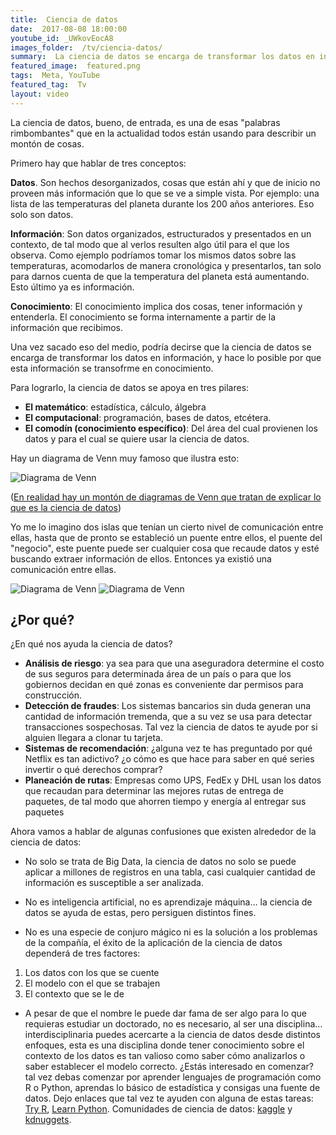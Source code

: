 ```yaml
---
title:  Ciencia de datos
date:  2017-08-08 18:00:00
youtube_id: _UWkovEocA8
images_folder:  /tv/ciencia-datos/
summary:  La ciencia de datos se encarga de transformar los datos en información, y hace lo posible por que esta información se transforme en conocimiento.
featured_image:  featured.png
tags:  Meta, YouTube
featured_tag:  Tv
layout: video
---
```


La ciencia de datos, bueno, de entrada, es una de esas "palabras rimbombantes" que en la actualidad todos están usando para describir un montón de cosas.

Primero hay que hablar de tres conceptos:

**Datos**. Son hechos desorganizados, cosas que están ahí y que de inicio no proveen más información que lo que se ve a simple vista. Por ejemplo: una lista de las temperaturas del planeta durante los 200 años anteriores. Eso solo son datos.

**Información**: Son datos organizados, estructurados y presentados en un contexto, de tal modo que al verlos resulten algo útil para el que los observa. Como ejemplo podríamos tomar los mismos datos sobre las temperaturas, acomodarlos de manera cronológica y presentarlos, tan solo para darnos cuenta de que la temperatura del planeta está aumentando. Esto último ya es información.

**Conocimiento**: El conocimiento implica dos cosas, tener información y entenderla. El conocimiento se forma internamente a partir de la información que recibimos.

Una vez sacado eso del medio, podría decirse que la ciencia de datos se encarga de transformar los datos en información, y hace lo posible por que esta información se transofrme en conocimiento.

Para lograrlo, la ciencia de datos se apoya en tres pilares:  

- **El matemático**: estadística, cálculo, álgebra 
- **El computacional**: programación, bases de datos, etcétera. 
- **El comodín (conocimiento específico)**: Del área del cual provienen los datos y para el cual se quiere usar la ciencia de datos.

Hay un diagrama de Venn muy famoso que ilustra esto:

<img src="https://thatcsharpguy.github.io/postimages/tv/ciencia-datos/venn-diagram.png" title="Diagrama de Venn" />

(<a href="http://www.prooffreader.com/2016/09/battle-of-data-science-venn-diagrams.html" target="_blank">En realidad hay un montón de diagramas de Venn que tratan de explicar lo que es la ciencia de datos</a>)

Yo me lo imagino dos islas que tenían un cierto nivel de comunicación entre ellas, hasta que de pronto se estableció un puente entre ellos, el puente del "negocio", este puente puede ser cualquier cosa que recaude datos y esté buscando extraer información de ellos. Entonces ya existió una comunicación entre ellas.  

<img src="https://thatcsharpguy.github.io/postimages/tv/ciencia-datos/ic.png" title="Diagrama de Venn" />

<img src="https://thatcsharpguy.github.io/postimages/tv/ciencia-datos/i.png" title="Diagrama de Venn" />

## ¿Por qué? 

¿En qué nos ayuda la ciencia de datos?

- **Análisis de riesgo**: ya sea para que una aseguradora determine el costo de sus seguros para determinada área de un país o para que los gobiernos decidan en qué zonas es conveniente dar permisos para construcción.  
- **Detección de fraudes**: Los sistemas bancarios sin duda generan una cantidad de información tremenda, que a su vez se usa para detectar transacciones sospechosas. Tal vez la ciencia de datos te ayude por si alguien llegara a clonar tu tarjeta.
- **Sistemas de recomendación**: ¿alguna vez te has preguntado por qué Netflix es tan adictivo? ¿o cómo es que hace para saber en qué series invertir o qué derechos comprar?
- **Planeación de rutas**: Empresas como UPS, FedEx y DHL usan los datos que recaudan para determinar las mejores rutas de entrega de paquetes, de tal modo que ahorren tiempo y energía al entregar sus paquetes

Ahora vamos a hablar de algunas confusiones que existen alrededor de la ciencia de datos:

- No solo se trata de Big Data, la ciencia de datos no solo se puede aplicar a millones de registros en una tabla, casi cualquier cantidad de información es susceptible a ser analizada.

- No es inteligencia artificial, no es aprendizaje máquina… la ciencia de datos se ayuda de estas, pero persiguen distintos fines.

- No es una especie de conjuro mágico ni es la solución a los problemas de la compañía, el éxito de la aplicación de la ciencia de datos dependerá de tres factores:

 1. Los datos con los que se cuente
 1. El modelo con el que se trabajen
 1. El contexto que se le de

- A pesar de que el nombre le puede dar fama de ser algo para lo que requieras estudiar un doctorado, no es necesario, al ser una disciplina… interdisciplinaria puedes acercarte a la ciencia de datos desde distintos enfoques, esta es una disciplina donde tener conocimiento sobre el contexto de los datos es tan valioso como saber cómo analizarlos o saber establecer el modelo correcto. ¿Estás interesado en comenzar? tal vez debas comenzar por aprender lenguajes de programación como R o Python, aprendas lo básico de estadística y consigas una fuente de datos. Dejo enlaces que tal vez te ayuden con alguna de estas tareas: <a href="http://tryr.codeschool.com/" target="_blank">Try R</a>, <a href="https://www.learnpython.org/es/" target="_blank">Learn Python</a>. Comunidades de ciencia de datos: <a href="https://www.kaggle.com/" target="_blank">kaggle</a> y <a href="http://www.kdnuggets.com/" target="_blank">kdnuggets</a>.
 
